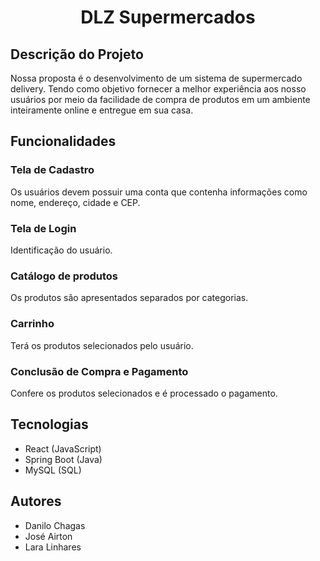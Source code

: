 <h1 align="center">DLZ Supermercados</h1>

## Descrição do Projeto
<p> Nossa proposta é o desenvolvimento de um sistema de supermercado delivery. Tendo como objetivo fornecer a melhor experiência aos nosso usuários por meio da facilidade de compra de produtos em um ambiente inteiramente online e entregue em sua casa. </p>

## Funcionalidades

### Tela de Cadastro
<p> Os usuários devem possuir uma conta que contenha informações como nome, endereço, cidade e CEP.</p>

### Tela de Login
<p> Identificação do usuário.</p>

### Catálogo de produtos
<p> Os produtos são apresentados separados por categorias.</p>

### Carrinho
<p> Terá os produtos selecionados pelo usuário.</p>

### Conclusão de Compra e Pagamento
<p> Confere os produtos selecionados e é processado o pagamento.</p>

## Tecnologias
- React (JavaScript)
- Spring Boot (Java)
- MySQL (SQL)

## Autores
- Danilo Chagas
- José Airton
- Lara Linhares
